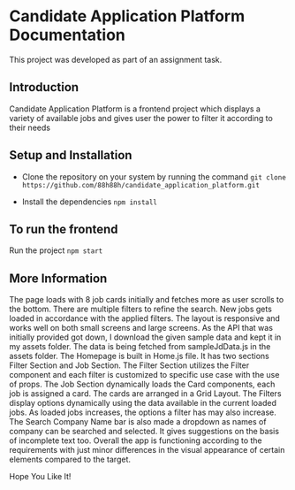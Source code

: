 # Candidate Application Platform Documentation

This project was developed as part of an assignment task.

## Introduction
Candidate Application Platform is a frontend project which displays a variety of available jobs and gives user the power to filter it according to their needs

## Setup and Installation

- Clone the repository on your system by running the command
  `git clone https://github.com/88h88h/candidate_application_platform.git`

- Install the dependencies
  `npm install`


## To run the frontend 

Run the project 
`npm start`

## More Information

The page loads with 8 job cards initially and fetches more as user scrolls to the bottom. There are multiple filters to refine the search. New jobs gets loaded in accordance with the applied filters.
The layout is responsive and works well on both small screens and large screens.
As the API that was initially provided got down, I download the given sample data and kept it in my assets folder. The data is being fetched from sampleJdData.js in the assets folder.
The Homepage is built in Home.js file. It has two sections Filter Section and Job Section. The Filter Section utilizes the Filter component and each filter is customized to specific use case with the use of props. The Job Section dynamically loads the Card components, each job is assigned a card. The cards are arranged in a Grid Layout.
The Filters display options dynamically using the data available in the current loaded jobs. As loaded jobs increases, the options a filter has may also increase.
The Search Company Name bar is also made a dropdown as names of company can be searched and selected. It gives suggestions on the basis of incomplete text too.
Overall the app is functioning according to the requirements with just minor differences in the visual appearance of certain elements compared to the target.

Hope You Like It!
